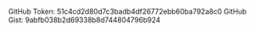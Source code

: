 GitHub Token: 51c4cd2d80d7c3badb4df26772ebb60ba792a8c0
GitHub Gist: 9abfb038b2d69338b8d744804796b924

